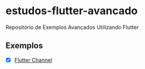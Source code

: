 # estudos-flutter-avancado

Repositório de Exemplos Avançados Utilizando Flutter

## Exemplos

- [x] [Flutter Channel](https://github.com/claudneysessa/estudos-flutter-avancado/tree/master/flutter_channel)
